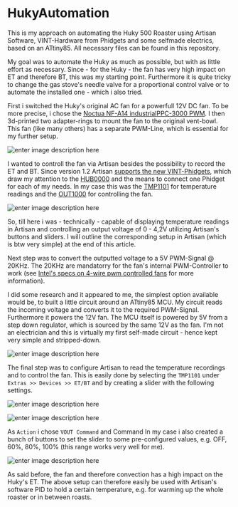 # HukyAutomation


This is my approach on automating the Huky 500 Roaster using Artisan Software, VINT-Hardware from Phidgets and some selfmade electrics, based on an ATtiny85.
All necessary files can be found in this repository.

My goal was to automate the Huky as much as possible, but with as little effort as necessary.
Since - for the Huky - the fan has very high impact on ET and therefore BT, this was my starting point.
Furthermore it is quite tricky to change the gas stove's needle valve for a proportional control valve or to automate the installed one - which i also tried.

First i switched the Huky's original AC fan for a powerfull 12V DC fan. To be more precise, i chose the [Noctua NF-A14 industrialPPC-3000 PWM](https://noctua.at/en/nf-a14-industrialppc-3000-pwm).
I then 3d-printed two adapter-rings to mount the fan to the original vent-bowl.
This fan (like many others) has a separate PWM-Line, which is essential for my further setup.

![enter image description here](http://up.picr.de/32625522el.jpg)

I wanted to controll the fan via Artisan besides the possibility to record the ET and BT. Since version 1.2 Artisan [supports the new VINT-Phidgets](https://artisan-roasterscope.blogspot.de/2017/12/more-phidgets.html), which draw my attention to the [HUB0000](https://www.phidgets.com/?tier=3&catid=2&pcid=1&prodid=643) and the means to connect one Phidget for each of my needs. In my case this was the [TMP1101](https://www.phidgets.com/?tier=3&catid=14&pcid=12&prodid=726) for temperature readings and the [OUT1000](https://www.phidgets.com/?tier=3&catid=2&pcid=1&prodid=711) for controlling the fan.

![enter image description here](http://up.picr.de/32625524su.jpg)

So, till here i was - technically - capable of displaying temperature readings in Artisan and controlling an output voltage of 0 - 4,2V utilizing Artisan's buttons and sliders.
I will outline the corresponding setup in Artisan (which is btw very simple) at the end of this article.

Next step was to convert the outputted voltage to a 5V PWM-Signal @ 20KHz.
The 20KHz are mandatorry for the fan's internal PWM-Controller to work (see [Intel's specs on 4-wire pwm controlled fans](http://www.formfactors.org/developer%5Cspecs%5Crev1_2_public.pdf)  for more information).

I did some research and it appeared to me, the simplest option available would be, to built a little circuit around an ATtiny85 MCU. 
My circuit reads the incoming voltage and converts it to the required PWM-Signal.
Furthermore it powers the 12V fan. The MCU itself is powered by 5V from a step down regulator, which is sourced by the same 12V as the fan.
I'm not an electrician and this is virtually my first self-made circuit - hence kept very simple and stripped-down.

![enter image description here](https://up.picr.de/32631691ik.jpg)

The final step was to configure Artisan to read the temperature recordings and to control the fan.
This is easily done by selecting the `TMP1101` under `Extras >> Devices >> ET/BT` and by creating a slider with the following settings. 

![enter image description here](https://up.picr.de/32631775kt.jpeg)

![enter image description here](https://up.picr.de/32631776co.jpeg)

As `Action` i chose `VOUT Command` and Command
In my case i also created a bunch of buttons to set the slider to some pre-configured values, e.g. OFF, 60%, 80%, 100% (this range works very well for me).

![enter image description here](https://up.picr.de/32631777ji.jpeg)

As said before, the fan and therefore convection has a high impact on the Huky's ET. The above setup can therefore easily be used with Artisan's software PID to hold a certain temperature, e.g. for warming up the whole roaster or in between roasts.
<!--stackedit_data:
eyJoaXN0b3J5IjpbLTIwMTc5MDQ0MDAsLTE5NDUzNTcxNDgsLT
IwMzY4NjMxODAsLTMyNTM2NTk0NCw0Mzg0Mzg3NDYsLTQ2Mjg0
NTAxOV19
-->